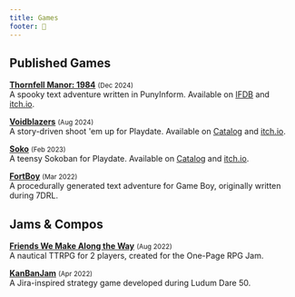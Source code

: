 ```yaml
---
title: Games
footer: 👾
---
```


## Published Games

**[Thornfell Manor: 1984](https://tkers.itch.io/thornfell)** <small>(Dec 2024)</small>\
A spooky text adventure written in PunyInform. Available on [IFDB](https://ifdb.org/viewgame?id=tc4a5grxg2zjjcel) and [itch.io](https://tkers.itch.io/thornfell).

**[Voidblazers](https://voidblazers.com)** <small>(Aug 2024)</small>\
A story-driven shoot 'em up for Playdate. Available on [Catalog](https://play.date/games/voidblazers) and [itch.io](https://tkers.itch.io/voidblazers).

**[Soko](https://play.date/games/soko)** <small>(Feb 2023)</small>\
A teensy Sokoban for Playdate. Available on [Catalog](https://play.date/games/soko) and [itch.io](https://tkers.itch.io/soko).

**[FortBoy](https://tkers.itch.io/fortboy)** <small>(Mar 2022)</small>\
A procedurally generated text adventure for Game Boy, originally written during 7DRL.

## Jams & Compos

**[Friends We Make Along the Way](https://tkers.itch.io/friends-we-make-along-the-way)** <small>(Aug 2022)</small>\
A nautical TTRPG for 2 players, created for the One-Page RPG Jam.

**[KanBanJam](https://tkers.itch.io/kanbanjam)** <small>(Apr 2022)</small>\
A Jira-inspired strategy game developed during Ludum Dare 50.

<!-- **[Straying Alive](https://tkers.dev/straying-alive)** <small>(Apr 2020)</small>\
A game I made to learn about ECS during Ludum Dare 46. -->

<!-- **[Far From Home](https://github.com/tkers/farfromhome)** <small>(Jan 2019)</small>\
An experimental game based on latency. Made during the Global Game Jam. -->

<!-- **Brain Teaser** <small>(Jun 2006)</small>\
Educational game, placed second in the Make-a-Game competition. -->
